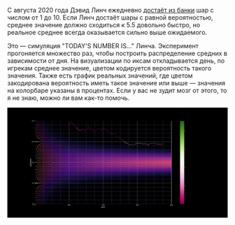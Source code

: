 С августа 2020 года Дэвид Линч ежедневно [достаёт из банки](https://youtube.com/playlist?list=PLTPQcjlcvvXFtR0R91Gh5j9Xi8cq0oN3Y) шар с числом от 1 до 10. Если Линч достаёт шары с равной вероятностью, среднее значение должно сходиться к 5.5 довольно быстро, но реальное среднее всегда оказывается сильно выше ожидаемого.

Это — симуляция "TODAY'S NUMBER IS..." Линча. Эксперимент прогоняется множество раз, чтобы построить распределение средних в зависимости от дня. На визуализации по иксам откладывается день, по игрекам среднее значение, цветом кодируется вероятность такого значения. Также есть график реальных значений, где цветом закодирована вероятность иметь такое значение или выше — значения на колорбаре указаны в процентах. Если у вас не зудит мозг от этого, то я не знаю, можно ли вам как-то помочь.

![example](images/image.png)